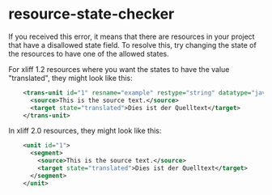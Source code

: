 # resource-state-checker

If you received this error, it means that there are resources in your project
that have a disallowed state field. To resolve this, try changing the state of
the resources to have one of the allowed states.

For xliff 1.2 resources where you want the states to have the value "translated",
they might look like this:

```xml
    <trans-unit id="1" resname="example" restype="string" datatype="javascript">
      <source>This is the source text.</source>
      <target state="translated">Dies ist der Quelltext</target>
    </trans-unit>
```

In xliff 2.0 resources, they might look like this:

```xml
    <unit id="1">
      <segment>
        <source>This is the source text.</source>
        <target state="translated">Dies ist der Quelltext</target>
      </segment>
    </unit>
```
